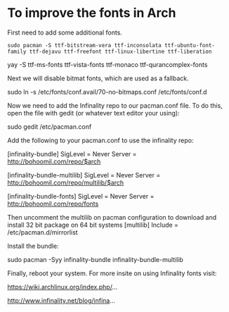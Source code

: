 # To improve the fonts in Arch 


First need to add some additional fonts.  
```
sudo pacman -S ttf-bitstream-vera ttf-inconsolata ttf-ubuntu-font-family ttf-dejavu ttf-freefont ttf-linux-libertine ttf-liberation
```
yay -S ttf-ms-fonts ttf-vista-fonts ttf-monaco ttf-qurancomplex-fonts 




Next we will disable bitmat fonts, which are used as a fallback.  

sudo ln -s /etc/fonts/conf.avail/70-no-bitmaps.conf /etc/fonts/conf.d

Now we need to add the Infinality repo to our pacman.conf file.  To do this, open the file with gedit (or whatever text editor your using):

sudo gedit /etc/pacman.conf

Add the following to your pacman.conf to use the infinality repo:

[infinality-bundle]
SigLevel = Never
Server = http://bohoomil.com/repo/$arch

[infinality-bundle-multilib]
SigLevel = Never
Server = http://bohoomil.com/repo/multilib/$arch

[infinality-bundle-fonts]
SigLevel = Never
Server = http://bohoomil.com/repo/fonts

Then uncomment the multilib on pacman configuration to download and install 32 bit package on 64 bit systems
[multilib] 
Include = /etc/pacman.d/mirrorlist

Install the bundle:

sudo pacman -Syy infinality-bundle infinality-bundle-multilib

Finally, reboot your system.  For more insite on using Infinality fonts visit:

https://wiki.archlinux.org/index.php/...

http://www.infinality.net/blog/infina...
